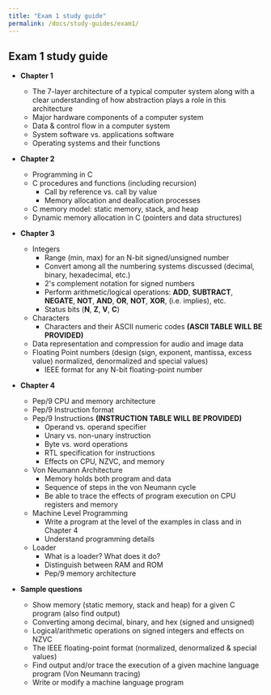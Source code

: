 ```yaml
---
title: "Exam 1 study guide"
permalink: /docs/study-guides/exam1/
---
```


## Exam 1 study guide

* **Chapter 1**
   * The 7-layer architecture of a typical computer system along with a clear understanding of how abstraction plays a role in this architecture
   * Major hardware components of a computer system
   * Data & control flow in a computer system
   * System software vs. applications software
   * Operating systems and their functions

* **Chapter 2**
   * Programming in C
   * C procedures and functions (including recursion)
      * Call by reference vs. call by value
      * Memory allocation and deallocation processes
   * C memory model: static memory, stack, and heap
   * Dynamic memory allocation in C (pointers and data structures)

* **Chapter 3**
   * Integers
      * Range (min, max) for an N-bit signed/unsigned number
      * Convert among all the numbering systems discussed (decimal, binary, hexadecimal, etc.)
      * 2's complement notation for signed numbers
      * Perform arithmetic/logical operations: **ADD**, **SUBTRACT**, **NEGATE**, **NOT**, **AND**, **OR**, **NOT**, **XOR**, <span class="fa fa-long-arrow-right"></span> (i.e. implies), etc.
      * Status bits (**N**, **Z**, **V**, **C**)
   * Characters
      * Characters and their ASCII numeric codes **(ASCII TABLE WILL BE PROVIDED)**
   * Data representation and compression for audio and image data
   * Floating Point numbers (design (sign, exponent, mantissa, excess value) normalized, denormalized and special values)
      * IEEE format for any N-bit floating-point number

* **Chapter 4**
   * Pep/9 CPU and memory architecture
   * Pep/9 Instruction format
   * Pep/9 Instructions **(INSTRUCTION TABLE WILL BE PROVIDED)**
      * Operand vs. operand specifier
      * Unary vs. non-unary instruction
      * Byte vs. word operations
      * RTL specification for instructions
      * Effects on CPU, NZVC, and memory
   * Von Neumann Architecture
      * Memory holds both program and data
      * Sequence of steps in the von Neumann cycle
      * Be able to trace the effects of program execution on CPU registers and memory
   * Machine Level Programming
      * Write a program at the level of the examples in class and in Chapter 4
      * Understand programming details
   * Loader
      * What is a loader? What does it do?
      * Distinguish between RAM and ROM
      * Pep/9 memory architecture

* **Sample questions**
   * Show memory (static memory, stack and heap) for a given C program (also find output)
   * Converting among decimal, binary, and hex (signed and unsigned)
   * Logical/arithmetic operations on signed integers and effects on NZVC
   * The IEEE floating-point format (normalized, denormalized & special values)
   * Find output and/or trace the execution of a given machine language program (Von Neumann tracing)
   * Write or modify a machine language program
